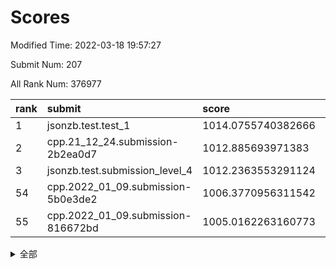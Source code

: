 # Scores

Modified Time: 2022-03-18 19:57:27

Submit Num: 207

All Rank Num: 376977

| rank |               submit               |       score        |       sigma        | pk_num |
| :--- | :--------------------------------- | :----------------- | :----------------- | :----- |
| 1    | jsonzb.test.test_1                 | 1014.0755740382666 | 0.8023095397982561 | 7287   |
| 2    | cpp.21_12_24.submission-2b2ea0d7   | 1012.885693971383  | 0.8138475475000589 | 7287   |
| 3    | jsonzb.test.submission_level_4     | 1012.2363553291124 | 0.7939980902587397 | 7287   |
| 54   | cpp.2022_01_09.submission-5b0e3de2 | 1006.3770956311542 | 0.7214465524149832 | 7284   |
| 55   | cpp.2022_01_09.submission-816672bd | 1005.0162263160773 | 0.7255555990662609 | 7285   |


<details>
<summary>全部</summary>

| rank |                 submit                 |       score        |       sigma        | pk_num |
| :--- | :------------------------------------- | :----------------- | :----------------- | :----- |
| 1    | jsonzb.test.test_1                     | 1014.0755740382666 | 0.8023095397982561 | 7287   |
| 2    | cpp.21_12_24.submission-2b2ea0d7       | 1012.885693971383  | 0.8138475475000589 | 7287   |
| 3    | jsonzb.test.submission_level_4         | 1012.2363553291124 | 0.7939980902587397 | 7287   |
| 4    | gobigger.level_3.submission_level_3_36 | 1012.0643855785039 | 0.775792785980926  | 7287   |
| 5    | gobigger.level_3.submission_level_3_24 | 1011.2257198971636 | 0.7437823952523036 | 7284   |
| 6    | gobigger.level_3.submission_level_3_25 | 1011.1821071431665 | 0.7832988791432276 | 7286   |
| 7    | gobigger.level_3.submission_level_3_10 | 1011.0936587268831 | 0.7561949419726376 | 7288   |
| 8    | gobigger.level_3.submission_level_3_6  | 1011.048101605366  | 0.7668250911924809 | 7283   |
| 9    | gobigger.level_3.submission_level_3_38 | 1011.0207248116607 | 0.7687805531574293 | 7284   |
| 10   | gobigger.level_3.submission_level_3_11 | 1010.9684050287987 | 0.7671761209710628 | 7285   |
| 11   | gobigger.level_3.submission_level_3_33 | 1010.9053965870331 | 0.7603449678197867 | 7287   |
| 12   | gobigger.level_3.submission_level_3_7  | 1010.8286459572543 | 0.7601240010543708 | 7286   |
| 13   | gobigger.level_3.submission_level_3_42 | 1010.8257812108133 | 0.7531563760686388 | 7286   |
| 14   | gobigger.level_3.submission_level_3_43 | 1010.7915153967344 | 0.7882687520598299 | 7282   |
| 15   | gobigger.level_3.submission_level_3_16 | 1010.6540945053925 | 0.769052958318272  | 7286   |
| 16   | gobigger.level_3.submission_level_3_40 | 1010.576489887978  | 0.7630270404590538 | 7284   |
| 17   | gobigger.level_3.submission_level_3_47 | 1010.570827982034  | 0.7615138174725464 | 7283   |
| 18   | gobigger.level_3.submission_level_3_44 | 1010.5016329598662 | 0.7773639941509413 | 7283   |
| 19   | gobigger.level_3.submission_level_3_45 | 1010.3890872172275 | 0.7744559130043083 | 7285   |
| 20   | gobigger.level_3.submission_level_3_22 | 1010.3662250917221 | 0.7444482249551847 | 7282   |
| 21   | gobigger.level_3.submission_level_3_21 | 1010.3085539822097 | 0.7607415721662083 | 7288   |
| 22   | gobigger.level_3.submission_level_3_18 | 1010.250544714827  | 0.7445203298803877 | 7286   |
| 23   | gobigger.level_3.submission_level_3_14 | 1010.1981576232405 | 0.7696282733646144 | 7288   |
| 24   | gobigger.level_3.submission_level_3_27 | 1010.14489744909   | 0.7634811557990067 | 7281   |
| 25   | gobigger.level_3.submission_level_3_32 | 1010.1142438347009 | 0.7710129979618544 | 7287   |
| 26   | gobigger.level_3.submission_level_3_0  | 1010.1063755682027 | 0.7347639232777546 | 7289   |
| 27   | gobigger.level_3.submission_level_3_9  | 1010.1043037738283 | 0.7782656045005496 | 7279   |
| 28   | gobigger.level_3.submission_level_3_34 | 1010.0582350987331 | 0.7639979349660313 | 7283   |
| 29   | gobigger.level_3.submission_level_3_46 | 1009.9661340111533 | 0.7624039842935875 | 7286   |
| 30   | gobigger.level_3.submission_level_3_30 | 1009.9378106554382 | 0.7473667515677741 | 7285   |
| 31   | gobigger.level_3.submission_level_3_28 | 1009.9019236903556 | 0.753137698623289  | 7287   |
| 32   | gobigger.level_3.submission_level_3_37 | 1009.8542838287548 | 0.749634543003716  | 7283   |
| 33   | gobigger.level_3.submission_level_3_49 | 1009.7963603054686 | 0.7410960875774304 | 7287   |
| 34   | gobigger.level_3.submission_level_3_20 | 1009.6479059258877 | 0.7646159428624485 | 7285   |
| 35   | gobigger.level_3.submission_level_3_12 | 1009.5806183799394 | 0.7601299384253175 | 7286   |
| 36   | gobigger.level_3.submission_level_3_5  | 1009.5798196321564 | 0.7294330590388945 | 7281   |
| 37   | gobigger.level_3.submission_level_3_17 | 1009.5681760519346 | 0.7603161415666353 | 7284   |
| 38   | gobigger.level_3.submission_level_3_19 | 1009.5511929017293 | 0.7492860161862298 | 7282   |
| 39   | gobigger.level_3.submission_level_3_29 | 1009.535882518451  | 0.751282446255435  | 7286   |
| 40   | gobigger.level_3.submission_level_3_31 | 1009.4946160271315 | 0.747796456540721  | 7284   |
| 41   | gobigger.level_3.submission_level_3_3  | 1009.4882761860244 | 0.76505933377385   | 7282   |
| 42   | gobigger.level_3.submission_level_3_1  | 1009.4400127256129 | 0.7752658719175638 | 7284   |
| 43   | gobigger.level_3.submission_level_3_35 | 1009.4198695977941 | 0.7351365096745461 | 7290   |
| 44   | gobigger.level_3.submission_level_3_23 | 1009.406158266032  | 0.7509874288416211 | 7287   |
| 45   | gobigger.level_3.submission_level_3_13 | 1009.403317306873  | 0.7711092315959396 | 7283   |
| 46   | gobigger.level_3.submission_level_3_15 | 1009.253600599115  | 0.7507682427375822 | 7286   |
| 47   | gobigger.level_3.submission_level_3_2  | 1009.1644008025521 | 0.7583439721844921 | 7283   |
| 48   | gobigger.level_3.submission_level_3_4  | 1009.07485399476   | 0.7622369046249461 | 7286   |
| 49   | gobigger.level_3.submission_level_3_39 | 1009.058089770303  | 0.7752958422182337 | 7281   |
| 50   | gobigger.level_3.submission_level_3_48 | 1008.9095734309335 | 0.7525141145261948 | 7286   |
| 51   | gobigger.level_3.submission_level_3_26 | 1008.8151511204361 | 0.7551813337973127 | 7280   |
| 52   | gobigger.level_3.submission_level_3_8  | 1008.7126620692353 | 0.7479498437214934 | 7286   |
| 53   | gobigger.level_3.submission_level_3_41 | 1008.4957519229484 | 0.7354379232045024 | 7285   |
| 54   | cpp.2022_01_09.submission-5b0e3de2     | 1006.3770956311542 | 0.7214465524149832 | 7284   |
| 55   | cpp.2022_01_09.submission-816672bd     | 1005.0162263160773 | 0.7255555990662609 | 7285   |
| 56   | gobigger.level_1.submission_level_1_49 | 1004.9458214917515 | 0.7190338695045867 | 7286   |
| 57   | gobigger.level_1.submission_level_1_48 | 1004.8983488246026 | 0.720908399039234  | 7273   |
| 58   | gobigger.level_1.submission_level_1_43 | 1004.8457766325612 | 0.7183290271864378 | 7282   |
| 59   | gobigger.level_1.submission_level_1_30 | 1004.4878911380322 | 0.7201959905641029 | 7284   |
| 60   | gobigger.level_1.submission_level_1_37 | 1004.4168048505481 | 0.7266266347375413 | 7284   |
| 61   | gobigger.level_1.submission_level_1_19 | 1004.3680218803263 | 0.723958501901707  | 7283   |
| 62   | gobigger.level_1.submission_level_1_26 | 1004.2496508530875 | 0.7189240556756348 | 7282   |
| 63   | gobigger.level_1.submission_level_1_20 | 1004.1330105832138 | 0.7285837955281206 | 7285   |
| 64   | gobigger.level_1.submission_level_1_9  | 1004.0405512252065 | 0.7229510432718917 | 7286   |
| 65   | gobigger.level_1.submission_level_1_12 | 1003.986607705708  | 0.7108379252449377 | 7285   |
| 66   | gobigger.level_1.submission_level_1_2  | 1003.9404655408808 | 0.7214437024814041 | 7287   |
| 67   | gobigger.level_1.submission_level_1_28 | 1003.911401928447  | 0.7302262742836568 | 7288   |
| 68   | gobigger.level_1.submission_level_1_36 | 1003.9076643026965 | 0.7202120406191383 | 7284   |
| 69   | gobigger.level_1.submission_level_1_27 | 1003.8448484946395 | 0.715177180607326  | 7288   |
| 70   | gobigger.level_1.submission_level_1_32 | 1003.8364376671038 | 0.7262745557484449 | 7285   |
| 71   | gobigger.level_1.submission_level_1_45 | 1003.7824061591147 | 0.7312317977017048 | 7285   |
| 72   | gobigger.level_1.submission_level_1_25 | 1003.7292478770438 | 0.7293669221367947 | 7285   |
| 73   | gobigger.level_1.submission_level_1_0  | 1003.6806349231614 | 0.7110479455209675 | 7284   |
| 74   | gobigger.level_1.submission_level_1_34 | 1003.6309510329087 | 0.716129635369997  | 7280   |
| 75   | gobigger.level_1.submission_level_1_16 | 1003.6177839796159 | 0.7200921094668427 | 7287   |
| 76   | gobigger.level_1.submission_level_1_23 | 1003.6078267716294 | 0.7302854979173932 | 7286   |
| 77   | gobigger.level_1.submission_level_1_8  | 1003.5491339605427 | 0.7246825191310358 | 7280   |
| 78   | gobigger.level_1.submission_level_1_11 | 1003.5119447717263 | 0.7350798282746164 | 7284   |
| 79   | gobigger.level_1.submission_level_1_35 | 1003.4243042777008 | 0.7062950021103273 | 7281   |
| 80   | gobigger.level_1.submission_level_1_24 | 1003.3835578002503 | 0.7099511207250988 | 7281   |
| 81   | gobigger.level_1.submission_level_1_38 | 1003.3731477872677 | 0.7172105995439119 | 7281   |
| 82   | gobigger.level_1.submission_level_1_22 | 1003.3557948178102 | 0.7258450603126492 | 7287   |
| 83   | gobigger.level_1.submission_level_1_15 | 1003.3196702001554 | 0.7162048183712675 | 7283   |
| 84   | gobigger.level_1.submission_level_1_10 | 1003.2748922590107 | 0.7180217421881776 | 7281   |
| 85   | gobigger.level_1.submission_level_1_40 | 1003.2127585125961 | 0.7152463488267589 | 7276   |
| 86   | gobigger.level_1.submission_level_1_5  | 1003.20573278815   | 0.7180046907765771 | 7277   |
| 87   | gobigger.level_1.submission_level_1_44 | 1003.1845971881963 | 0.7254547646278715 | 7290   |
| 88   | gobigger.level_1.submission_level_1_18 | 1003.0991358628829 | 0.729852060120872  | 7279   |
| 89   | gobigger.level_1.submission_level_1_7  | 1003.07388962219   | 0.7172191104451069 | 7285   |
| 90   | gobigger.level_1.submission_level_1_47 | 1003.0612946316622 | 0.7125882959290409 | 7284   |
| 91   | gobigger.level_1.submission_level_1_33 | 1003.0595056061021 | 0.7206737255697675 | 7287   |
| 92   | gobigger.level_1.submission_level_1_21 | 1003.0452474465276 | 0.7109665943425114 | 7288   |
| 93   | gobigger.level_1.submission_level_1_1  | 1003.0426404507141 | 0.7127950682659595 | 7282   |
| 94   | gobigger.level_1.submission_level_1_3  | 1002.9820847385677 | 0.7198566806214655 | 7283   |
| 95   | gobigger.level_1.submission_level_1_6  | 1002.9393146715084 | 0.7132711940731083 | 7285   |
| 96   | gobigger.level_1.submission_level_1_39 | 1002.9334603262806 | 0.717862455155402  | 7282   |
| 97   | gobigger.level_1.submission_level_1_42 | 1002.9126626674503 | 0.716804842691228  | 7281   |
| 98   | gobigger.level_1.submission_level_1_41 | 1002.7606467580616 | 0.717298441653345  | 7287   |
| 99   | gobigger.level_1.submission_level_1_46 | 1002.758256216337  | 0.712936910273938  | 7284   |
| 100  | gobigger.level_1.submission_level_1_13 | 1002.6830058569224 | 0.7084359536776095 | 7284   |
| 101  | gobigger.level_1.submission_level_1_17 | 1002.5386135306269 | 0.7189749992438089 | 7285   |
| 102  | gobigger.level_1.submission_level_1_4  | 1002.4067546265476 | 0.71647984108433   | 7287   |
| 103  | gobigger.level_1.submission_level_1_14 | 1002.3849880377674 | 0.7107105959146484 | 7282   |
| 104  | gobigger.level_1.submission_level_1_29 | 1002.2870056881703 | 0.7162044666969203 | 7284   |
| 105  | gobigger.level_1.submission_level_1_31 | 1001.8959842281876 | 0.7110725049056841 | 7284   |
| 106  | gobigger.random.submission_random_11   | 997.3858116161331  | 0.7109200092344384 | 7286   |
| 107  | gobigger.random.submission_random_45   | 997.3347658945366  | 0.7110950646328309 | 7287   |
| 108  | gobigger.random.submission_random_42   | 997.1332874768012  | 0.7010135236433789 | 7285   |
| 109  | gobigger.random.submission_random_30   | 997.1139964620164  | 0.7119512633652009 | 7286   |
| 110  | gobigger.random.submission_random_18   | 997.0124835580913  | 0.7036438238211867 | 7286   |
| 111  | gobigger.random.submission_random_33   | 996.7169431505586  | 0.7191286050909912 | 7283   |
| 112  | gobigger.random.submission_random_17   | 996.6761845100453  | 0.7107172413428793 | 7286   |
| 113  | gobigger.random.submission_random_44   | 996.6672596857467  | 0.7165284920292169 | 7285   |
| 114  | gobigger.random.submission_random_31   | 996.6327524068305  | 0.7090878801803345 | 7288   |
| 115  | gobigger.random.submission_random_7    | 996.5988812656234  | 0.7054193003714427 | 7283   |
| 116  | gobigger.random.submission_random_9    | 996.4767203633692  | 0.7046598172439031 | 7286   |
| 117  | gobigger.random.submission_random_27   | 996.429378971333   | 0.7146386594099664 | 7286   |
| 118  | gobigger.random.submission_random_2    | 996.3204050717949  | 0.7211039398714643 | 7287   |
| 119  | gobigger.random.submission_random_5    | 996.2876605769562  | 0.7034187481520475 | 7287   |
| 120  | gobigger.random.submission_random_34   | 996.2756080623882  | 0.721112179391464  | 7285   |
| 121  | gobigger.random.submission_random_36   | 996.2367459549747  | 0.7147594895296568 | 7282   |
| 122  | gobigger.random.submission_random_14   | 996.1160293753247  | 0.707042771749674  | 7288   |
| 123  | gobigger.random.submission_random_26   | 996.0814305676948  | 0.7093379538927431 | 7285   |
| 124  | gobigger.random.submission_random_12   | 996.0813546155351  | 0.7072071125857662 | 7285   |
| 125  | gobigger.random.submission_random_48   | 996.0730337900812  | 0.7096816115977146 | 7287   |
| 126  | gobigger.random.submission_random_15   | 996.0689209164177  | 0.7078570224737364 | 7283   |
| 127  | gobigger.random.submission_random_0    | 996.0537845648491  | 0.7106388889478035 | 7281   |
| 128  | gobigger.random.submission_random_38   | 995.9572732767164  | 0.7143883172011201 | 7283   |
| 129  | gobigger.random.submission_random_49   | 995.9496211752996  | 0.7218961265525279 | 7279   |
| 130  | gobigger.random.submission_random_40   | 995.9272157186998  | 0.7145488575065307 | 7279   |
| 131  | gobigger.random.submission_random_39   | 995.9131730687578  | 0.6974358916765078 | 7285   |
| 132  | gobigger.random.submission_random_4    | 995.8573936194655  | 0.7197193687986525 | 7282   |
| 133  | gobigger.random.submission_random_6    | 995.7180782346559  | 0.7167700311348418 | 7284   |
| 134  | gobigger.random.submission_random_3    | 995.7112024610632  | 0.7091672988564227 | 7287   |
| 135  | gobigger.random.submission_random_47   | 995.6251525398568  | 0.7108847103007091 | 7287   |
| 136  | gobigger.random.submission_random_29   | 995.6048304866215  | 0.7118732987303921 | 7286   |
| 137  | gobigger.random.submission_random_32   | 995.595716732296   | 0.7133514727139278 | 7289   |
| 138  | gobigger.random.submission_random_41   | 995.5807459204369  | 0.7005366140462401 | 7287   |
| 139  | gobigger.random.submission_random_35   | 995.5676278696552  | 0.7214762178079842 | 7289   |
| 140  | gobigger.random.submission_random_8    | 995.5505397543651  | 0.7077162918404283 | 7283   |
| 141  | gobigger.random.submission_random_37   | 995.4776754905628  | 0.7028892797406922 | 7289   |
| 142  | gobigger.random.submission_random_24   | 995.3880707065753  | 0.7197543114137605 | 7282   |
| 143  | gobigger.random.submission_random_23   | 995.3875744824439  | 0.7025053439894299 | 7286   |
| 144  | gobigger.random.submission_random_46   | 995.3838150413038  | 0.7127220792372855 | 7282   |
| 145  | gobigger.random.submission_random_13   | 995.3257800704234  | 0.7099838023937741 | 7288   |
| 146  | gobigger.random.submission_random_1    | 995.3200145140461  | 0.7184850407514843 | 7285   |
| 147  | gobigger.random.submission_random_28   | 995.3039528484322  | 0.7124057526577985 | 7282   |
| 148  | gobigger.random.submission_random_20   | 995.2843917574304  | 0.7111300495066245 | 7284   |
| 149  | gobigger.random.submission_random_22   | 995.1706681291992  | 0.7163730608305435 | 7291   |
| 150  | gobigger.random.submission_random_43   | 995.1610459256057  | 0.7057602614239967 | 7281   |
| 151  | gobigger.random.submission_random_25   | 995.0655743999152  | 0.7259895022863849 | 7284   |
| 152  | gobigger.random.submission_random_10   | 994.9963791938118  | 0.7177470901007057 | 7282   |
| 153  | gobigger.random.submission_random_16   | 994.9388351903286  | 0.7151403608188053 | 7284   |
| 154  | gobigger.random.submission_random_21   | 994.8741417014257  | 0.7149488403018799 | 7283   |
| 155  | gobigger.random.submission_random_19   | 994.633816946826   | 0.7214806341903482 | 7285   |
| 156  | gobigger.level_2.submission_level_2_43 | 994.1083563905212  | 0.7425369333061523 | 7291   |
| 157  | gobigger.level_2.submission_level_2_16 | 993.2101273757111  | 0.7459378579781537 | 7281   |
| 158  | gobigger.level_2.submission_level_2_14 | 993.1568491142555  | 0.7353854319003884 | 7282   |
| 159  | gobigger.level_2.submission_level_2_46 | 992.9207383948933  | 0.7397255028928432 | 7284   |
| 160  | gobigger.level_2.submission_level_2_45 | 992.8945986775083  | 0.7399337616501485 | 7283   |
| 161  | gobigger.level_2.submission_level_2_15 | 992.8573151374871  | 0.7454484284368622 | 7286   |
| 162  | gobigger.level_2.submission_level_2_22 | 992.7927169712519  | 0.7407017081386825 | 7288   |
| 163  | gobigger.level_2.submission_level_2_30 | 992.7824264647423  | 0.7543069495433018 | 7289   |
| 164  | gobigger.level_2.submission_level_2_1  | 992.7381082864044  | 0.7311803665020905 | 7286   |
| 165  | gobigger.level_2.submission_level_2_13 | 992.663299936825   | 0.7503496263268155 | 7288   |
| 166  | gobigger.level_2.submission_level_2_25 | 992.6429963480765  | 0.7325258506484752 | 7287   |
| 167  | gobigger.level_2.submission_level_2_47 | 992.48064132277    | 0.7398624769233649 | 7286   |
| 168  | gobigger.level_2.submission_level_2_7  | 992.4703661950771  | 0.7387037005906121 | 7285   |
| 169  | gobigger.level_2.submission_level_2_0  | 992.4441929215753  | 0.7414286568073233 | 7286   |
| 170  | gobigger.level_2.submission_level_2_26 | 992.4334419765107  | 0.7469519409692008 | 7280   |
| 171  | gobigger.level_2.submission_level_2_42 | 992.4326356046868  | 0.7462344254203865 | 7286   |
| 172  | gobigger.level_2.submission_level_2_29 | 992.3281903323468  | 0.7512183396954832 | 7285   |
| 173  | gobigger.level_2.submission_level_2_11 | 992.327196634413   | 0.7352924777266009 | 7288   |
| 174  | gobigger.level_2.submission_level_2_49 | 992.3165390630352  | 0.7326837943837238 | 7284   |
| 175  | gobigger.level_2.submission_level_2_39 | 992.2587550625043  | 0.7358738275755196 | 7284   |
| 176  | gobigger.level_2.submission_level_2_48 | 992.1982124052057  | 0.7469735581785439 | 7285   |
| 177  | gobigger.level_2.submission_level_2_38 | 992.0039129532242  | 0.7420629237030744 | 7287   |
| 178  | gobigger.level_2.submission_level_2_6  | 991.9893405458572  | 0.738332933121196  | 7288   |
| 179  | gobigger.level_2.submission_level_2_32 | 991.9475786439023  | 0.7423418434292726 | 7283   |
| 180  | gobigger.level_2.submission_level_2_44 | 991.9257598849092  | 0.7601729436951103 | 7282   |
| 181  | gobigger.level_2.submission_level_2_17 | 991.8405624258891  | 0.7561552297323648 | 7283   |
| 182  | gobigger.level_2.submission_level_2_33 | 991.8098246633783  | 0.7430574221798126 | 7292   |
| 183  | gobigger.level_2.submission_level_2_5  | 991.7757909476904  | 0.7459943070491453 | 7287   |
| 184  | gobigger.level_2.submission_level_2_9  | 991.7249853573235  | 0.7473175750601146 | 7286   |
| 185  | gobigger.level_2.submission_level_2_31 | 991.6924484227819  | 0.744729864417393  | 7289   |
| 186  | gobigger.level_2.submission_level_2_18 | 991.6469175679796  | 0.7579771713729949 | 7286   |
| 187  | gobigger.level_2.submission_level_2_28 | 991.639558180221   | 0.7494485956122829 | 7287   |
| 188  | gobigger.level_2.submission_level_2_37 | 991.6124424722325  | 0.7629968433872305 | 7281   |
| 189  | gobigger.level_2.submission_level_2_2  | 991.4813379527658  | 0.7387726315807494 | 7288   |
| 190  | gobigger.level_2.submission_level_2_21 | 991.41493383307    | 0.7522822910035099 | 7286   |
| 191  | gobigger.level_2.submission_level_2_34 | 991.2526097859208  | 0.7400643673732403 | 7286   |
| 192  | gobigger.level_2.submission_level_2_12 | 991.2515819595397  | 0.7820740713419367 | 7291   |
| 193  | gobigger.level_2.submission_level_2_41 | 991.2087033184553  | 0.7461090099276972 | 7284   |
| 194  | gobigger.level_2.submission_level_2_23 | 991.2066720450965  | 0.753468316981348  | 7281   |
| 195  | gobigger.level_2.submission_level_2_20 | 991.1879015728346  | 0.7426740781879807 | 7287   |
| 196  | gobigger.level_2.submission_level_2_3  | 991.1866240085841  | 0.743684125518353  | 7281   |
| 197  | gobigger.level_2.submission_level_2_35 | 991.0920268405818  | 0.7460661235394055 | 7280   |
| 198  | gobigger.level_2.submission_level_2_4  | 991.0484351595252  | 0.7358643949061991 | 7282   |
| 199  | gobigger.level_2.submission_level_2_19 | 991.0052892287657  | 0.7629181721659508 | 7283   |
| 200  | gobigger.level_2.submission_level_2_8  | 990.9405055214042  | 0.7681926169316426 | 7289   |
| 201  | gobigger.level_2.submission_level_2_27 | 990.9211970562284  | 0.7422638538281361 | 7279   |
| 202  | gobigger.level_2.submission_level_2_10 | 990.8910135831981  | 0.7557246194033244 | 7282   |
| 203  | gobigger.level_2.submission_level_2_40 | 990.8346139761194  | 0.7737095101013061 | 7290   |
| 204  | gobigger.level_2.submission_level_2_24 | 990.8188752469613  | 0.7589093378944411 | 7280   |
| 205  | gobigger.level_2.submission_level_2_36 | 990.6719253204548  | 0.7570123662608593 | 7281   |
| 206  | gobigger.none.submission_none_0        | 976.0657176043827  | 1.3892315149947434 | 7279   |
| 207  | gobigger.none.submission_none_1        | 975.0065129267088  | 1.4838309420201663 | 7282   |

</details>